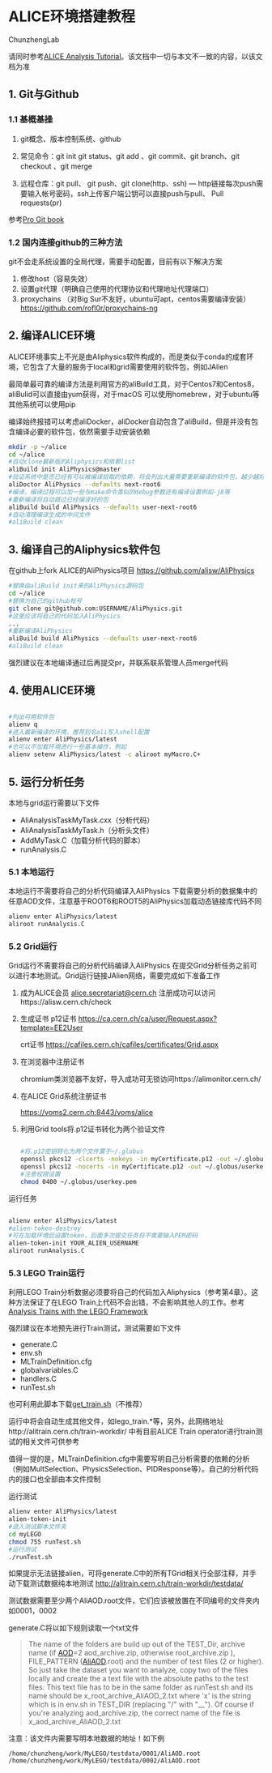 # ALICE环境搭建教程

ChunzhengLab

请同时参考[ALICE Analysis Tutorial](https://alice-doc.github.io/alice-analysis-tutorial/)。该文档中一切与本文不一致的内容，以该文档为准

## 1. Git与Github

###  1.1 基概基操

1. git概念、版本控制系统、github

2. 常见命令：git init git status、git add 、git commit、git branch、git checkout 、git merge

3. 远程仓库：git pull、 git push、git clone(http、ssh) — http链接每次push需要输入帐号密码，ssh上传客户端公钥可以直接push与pull、 Pull requests(pr)

参考[Pro Git book](https://git-scm.com/book/en/v2)

###  1.2 国内连接github的三种方法

git不会走系统设置的全局代理，需要手动配置，目前有以下解决方案

1. 修改host（容易失效）
2. 设置git代理（明确自己使用的代理协议和代理地址代理端口）
3. proxychains （对Big Sur不友好，ubuntu可apt，centos需要编译安装）https://github.com/rofl0r/proxychains-ng


## 2. 编译ALICE环境
ALICE环境事实上不光是由Aliphysics软件构成的，而是类似于conda的成套环境，它包含了大量的服务于local和grid需要使用的软件包，例如JAlien

最简单最可靠的编译方法是利用官方的aliBuild工具，对于Centos7和Centos8，aliBulid可以直接由yum获得，对于macOS 可以使用homebrew，对于ubuntu等其他系统可以使用pip

编译始终报错可以考虑aliDocker，aliDocker自动包含了aliBuild，但是并没有包含编译必要的软件包，依然需要手动安装依赖

```bash
mkdir -p ~/alice
cd ~/alice
#自动clone最新版的Aliphysics和依赖list
aliBuild init AliPhysics@master
#验证系统中是否已经有可以被编译拾取的依赖，将会列出大量需要重新编译的软件包，越少越好，列出的数量太多需要yum/apt update以及预先安装一些依赖
aliDoctor AliPhysics --defaults next-root6
#编译，编译过程可以加一些与make命令类似的debug参数还有编译设置例如-j8等
#重新编译将自动跳过已经编译好的包
aliBuild build AliPhysics --defaults user-next-root6
#自动清理编译生成的中间文件
#aliBuild clean

```


## 3. 编译自己的Aliphysics软件包

在github上fork ALICE的AliPhysics项目 https://github.com/alisw/AliPhysics
```bash
#替换由aliBuild init来的AliPhysics源码包
cd ~/alice
#替换为自己的github帐号
git clone git@github.com:USERNAME/AliPhysics.git
#这里应该将自己的代码加入AliPhysics
...
#重新编译AliPhysics
aliBuild build AliPhysics --defaults user-next-root6
#aliBuild clean
```
强烈建议在本地编译通过后再提交pr，并联系联系管理人员merge代码

## 4. 使用ALICE环境
```bash

#列出可用软件包
alienv q
#进入最新编译的环境，推荐别名ali写入shell配置
alienv enter AliPhysics/latest
#也可以不加载环境进行一些基本操作，例如
alienv setenv AliPhysics/latest -c aliroot myMacro.C+

```

## 5. 运行分析任务
本地与grid运行需要以下文件
- AliAnalysisTaskMyTask.cxx（分析代码）
- AliAnalysisTaskMyTask.h（分析头文件）
- AddMyTask.C（加载分析代码的脚本）
- runAnalysis.C
### 5.1 本地运行
本地运行不需要将自己的分析代码编译入AliPhysics
下载需要分析的数据集中的任意AOD文件，注意基于ROOT6和ROOT5的AliPhysics加载动态链接库代码不同

```bash
alienv enter AliPhysics/latest
aliroot runAnalysis.C
```
### 5.2 Grid运行

Grid运行不需要将自己的分析代码编译入AliPhysics
在提交Grid分析任务之前可以进行本地测试。Grid运行链接JAlien网络，需要完成如下准备工作

1. 成为ALICE会员
   alice.secretariat@cern.ch
   注册成功可以访问https://alisw.cern.ch/check

2. 生成证书
   p12证书 https://ca.cern.ch/ca/user/Request.aspx?template=EE2User

   crt证书 https://cafiles.cern.ch/cafiles/certificates/Grid.aspx
   
3. 在浏览器中注册证书

   chromium类浏览器不友好，导入成功可无锁访问https://alimonitor.cern.ch/

4. 在ALICE Grid系统注册证书

   https://voms2.cern.ch:8443/voms/alice

5. 利用Grid tools将.p12证书转化为两个验证文件

   ```bash
   
   #将.p12密钥转化为两个文件置于~/.globus
   openssl pkcs12 -clcerts -nokeys -in myCertificate.p12 -out ~/.globus/usercert.pem
   openssl pkcs12 -nocerts -in myCertificate.p12 -out ~/.globus/userkey.pem
   #注意权限设置
   chmod 0400 ~/.globus/userkey.pem
   
   ```

运行任务
```bash

alienv enter AliPhysics/latest
#alien-token-destroy
#可在加载环境后设置token，后面多次提交任务将不需要输入PEM密码
alien-token-init YOUR_ALIEN_USERNAME
aliroot runAnalysis.C

```
### 5.3 LEGO Train运行

利用LEGO Train分析数据必须要将自己的代码加入Aliphysics（参考第4章）。这种方法保证了在LEGO Train上代码不会出错，不会影响其他人的工作。参考[Analysis Trains with the LEGO Framework](https://twiki.cern.ch/twiki/bin/viewauth/ALICE/AnalysisTrains)

强烈建议在本地预先进行Train测试，测试需要如下文件

- generate.C
- env.sh
- MLTrainDefinition.cfg
- globalvariables.C
- handlers.C
- runTest.sh

也可利用此脚本下载[get_train.sh](https://twiki.cern.ch/twiki/pub/ALICE/AnalysisTrains/get_train.sh)（不推荐）

运行中将会自动生成其他文件，如lego_train.*等，另外，此网络地址http://alitrain.cern.ch/train-workdir/ 中有目前ALICE Train operator进行train测试的相关文件可供参考

值得一提的是，MLTrainDefinition.cfg中需要写明自己分析需要的依赖的分析（例如MultSelection、PhysicsSelection、PIDResponse等）。自己的分析代码内的接口也全部由本文件控制


运行测试

```bash
alienv enter AliPhysics/latest
alien-token-init
#进入测试脚本文件夹
cd myLEGO
chmod 755 runTest.sh
#运行测试
./runTest.sh
```

如果提示无法链接alien，可将generate.C中的所有TGrid相关行全部注释，并手动下载测试数据纯本地测试 http://alitrain.cern.ch/train-workdir/testdata/

测试数据需要至少两个AliAOD.root文件，它们应该被放置在不同编号的文件夹内如0001，0002

generate.C将以如下规则读取一个txt文件

> The name of the folders are build up out of the TEST_Dir, archive name (if [AOD](https://twiki.cern.ch/twiki/bin/view/ALICE/AOD)=2 aod_archive.zip, otherwise root_archive.zip ), FILE_PATTERN ([AliAOD](https://twiki.cern.ch/twiki/bin/edit/ALICE/AliAOD?topicparent=ALICE.AnalysisTrains;nowysiwyg=1).root) and the number of test files (2 or higher). So just take the dataset  you want to analyze, copy two of the files locally and create the a text file with the absolute paths to the test files. This text file has to  be in the same folder as runTest.sh and its name should be  x_root_archive_AliAOD_2.txt where 'x' is the string which is in env.sh  in TEST_DIR (replacing "/" with "__"). Of course if you're analyzing  aod_archive.zip, the correct name of the file is  x_aod_archive_AliAOD_2.txt

注意：该文件内需要写明本地数据的地址！如下例

```
/home/chunzheng/work/MyLEGO/testdata/0001/AliAOD.root
/home/chunzheng/work/MyLEGO/testdata/0002/AliAOD.root
```







